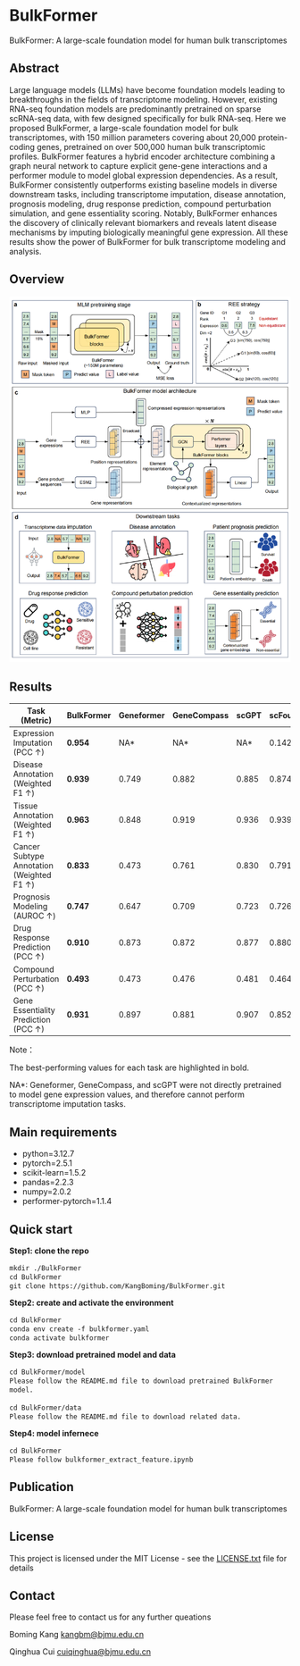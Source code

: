 # BulkFormer
BulkFormer: A large-scale foundation model for human bulk transcriptomes



## Abstract
Large language models (LLMs) have become foundation models leading to breakthroughs in the fields of transcriptome modeling. However, existing RNA-seq foundation models are predominantly pretrained on sparse scRNA-seq data, with few designed specifically for bulk RNA-seq. Here we proposed BulkFormer, a large-scale foundation model for bulk transcriptomes, with 150 million parameters covering about 20,000 protein-coding genes, pretrained on over 500,000 human bulk transcriptomic profiles. BulkFormer features a hybrid encoder architecture combining a graph neural network to capture explicit gene-gene interactions and a performer module to model global expression dependencies. As a result, BulkFormer consistently outperforms existing baseline models in diverse downstream tasks, including transcriptome imputation, disease annotation, prognosis modeling, drug response prediction, compound perturbation simulation, and gene essentiality scoring. Notably, BulkFormer enhances the discovery of clinically relevant biomarkers and reveals latent disease mechanisms by imputing biologically meaningful gene expression. All these results show the power of BulkFormer for bulk transcriptome modeling and analysis. 

## Overview
![Overview](BulkFormer_overview.png)


## Results
| Task (Metric)                       | BulkFormer | Geneformer | GeneCompass | scGPT | scFoundation | scLong |
|------------------------------------|------------|------------|-------------|-------|---------------|--------|
| Expression Imputation (PCC ↑)      | **0.954**  | NA*        | NA*         | NA*   | 0.142         | 0.041  |
| Disease Annotation (Weighted F1 ↑) | **0.939**  | 0.749      | 0.882       | 0.885 | 0.874         | 0.810  |
| Tissue Annotation (Weighted F1 ↑) | **0.963**  | 0.848      | 0.919       | 0.936 | 0.939         | 0.678  |
| Cancer Subtype Annotation (Weighted F1 ↑) | **0.833**  | 0.473      | 0.761       | 0.830 | 0.791         | 0.347  |
| Prognosis Modeling (AUROC ↑)       | **0.747**  | 0.647      | 0.709       | 0.723 | 0.726         | 0.584  |
| Drug Response Prediction (PCC ↑)   | **0.910**  | 0.873      | 0.872       | 0.877 | 0.880         | 0.843  |
| Compound Perturbation (PCC ↑)      | **0.493**  | 0.473      | 0.476       | 0.481 | 0.464         | 0.471  |
| Gene Essentiality Prediction (PCC ↑)| **0.931** | 0.897      | 0.881       | 0.907 | 0.852         | 0.889  |

Note：

The best-performing values for each task are highlighted in bold.

NA*: Geneformer, GeneCompass, and scGPT were not directly pretrained to model gene expression values, and therefore cannot perform transcriptome imputation tasks. 


## Main requirements
* python=3.12.7
* pytorch=2.5.1
* scikit-learn=1.5.2
* pandas=2.2.3
* numpy=2.0.2
* performer-pytorch=1.1.4

## Quick start
**Step1: clone the repo**
```
mkdir ./BulkFormer
cd BulkFormer
git clone https://github.com/KangBoming/BulkFormer.git
```
**Step2: create and activate the environment**
```
cd BulkFormer
conda env create -f bulkformer.yaml
conda activate bulkformer
```
**Step3: download pretrained model and data**
```
cd BulkFormer/model
Please follow the README.md file to download pretrained BulkFormer model.

cd BulkFormer/data
Please follow the README.md file to download related data.
```

**Step4: model infernece**
```
cd BulkFormer
Please follow bulkformer_extract_feature.ipynb
```

## Publication
BulkFormer: A large-scale foundation model for human bulk transcriptomes

## License
This project is licensed under the MIT License - see the [LICENSE.txt](https://github.com/KangBoming/DeepAVC/blob/main/LICENSE) file for details

## Contact
Please feel free to contact us for any further queations

Boming Kang <kangbm@bjmu.edu.cn>

Qinghua Cui <cuiqinghua@bjmu.edu.cn>


